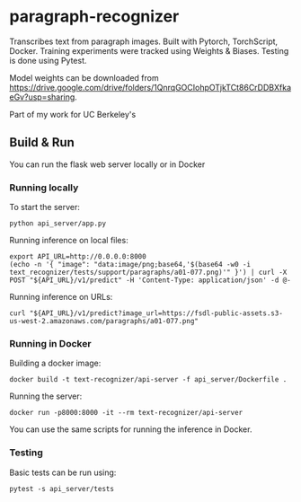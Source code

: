 # paragraph-recognizer
Transcribes text from paragraph images. Built with Pytorch, TorchScript, Docker. Training experiments were tracked using Weights & Biases. Testing is done using Pytest.

Model weights can be downloaded from https://drive.google.com/drive/folders/1QnrqGOCIohpOTjkTCt86CrDDBXfkaeGv?usp=sharing. 

Part of my work for UC Berkeley's

## Build & Run
You can run the flask web server locally or in Docker
### Running locally
To start the server:
```
python api_server/app.py
```
Running inference on local files:
```
export API_URL=http://0.0.0.0:8000
(echo -n '{ "image": "data:image/png;base64,'$(base64 -w0 -i text_recognizer/tests/support/paragraphs/a01-077.png)'" }') | curl -X POST "${API_URL}/v1/predict" -H 'Content-Type: application/json' -d @-
```
Running inference on URLs:
```
curl "${API_URL}/v1/predict?image_url=https://fsdl-public-assets.s3-us-west-2.amazonaws.com/paragraphs/a01-077.png"
```
### Running in Docker
Building a docker image:
```
docker build -t text-recognizer/api-server -f api_server/Dockerfile .
```
Running the server:
```
docker run -p8000:8000 -it --rm text-recognizer/api-server
```
You can use the same scripts for running the inference in Docker.

### Testing
Basic tests can be run using:
```
pytest -s api_server/tests
```
